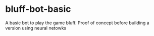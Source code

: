 # bluff-bot-basic
A basic bot to play the game bluff. Proof of concept before building a version using neural netowks

